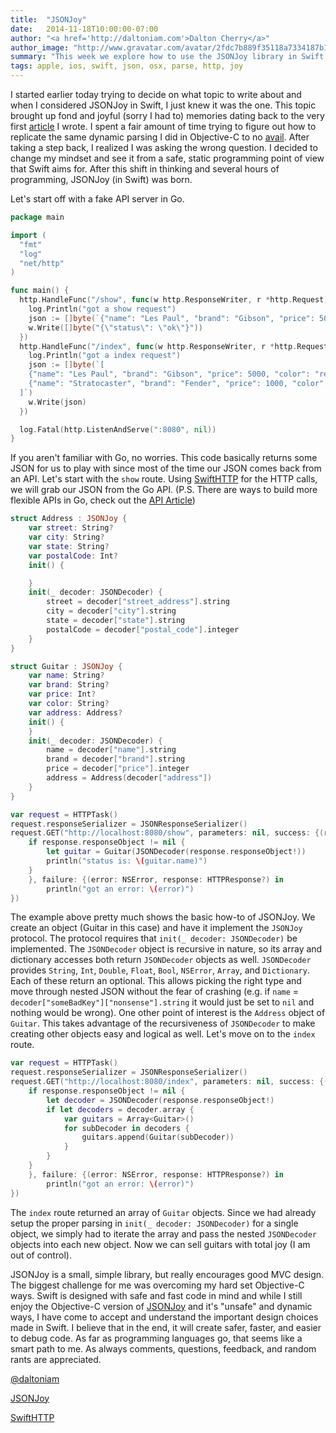 ```yaml
---
title:  "JSONJoy"
date:   2014-11-18T10:00:00-07:00
author: "<a href='http://daltoniam.com'>Dalton Cherry</a>"
author_image: "http://www.gravatar.com/avatar/2fdc7b889f35118a7334187b15c5b957.png?r=x&amp;s=320"
summary: "This week we explore how to use the JSONJoy library in Swift."
tags: apple, ios, swift, json, osx, parse, http, joy
---
```


I started earlier today trying to decide on what topic to write about and when I considered JSONJoy in Swift, I just knew it was the one. This topic brought up fond and joyful (sorry I had to) memories dating back to the very first [article](/json-parsing.html) I wrote. I spent a fair amount of time trying to figure out how to replicate the same dynamic parsing I did in Objective-C to no [avail](/reaction-swift-reflection.html). After taking a step back, I realized I was asking the wrong question. I decided to change my mindset and see it from a safe, static programming point of view that Swift aims for. After this shift in thinking and several hours of programming, JSONJoy (in Swift) was born.

Let's start off with a fake API server in Go.

```go
package main

import (
  "fmt"
  "log"
  "net/http"
)

func main() {
  http.HandleFunc("/show", func(w http.ResponseWriter, r *http.Request) {
    log.Println("got a show request")
    json := []byte(`{"name": "Les Paul", "brand": "Gibson", "price": 5000, "color": "red", "address": {"street": "2nd Street", "city": "Bakersfield", "state": "CA", "postal_code": 93309}}`)
    w.Write([]byte("{\"status\": \"ok\"}"))
  })
  http.HandleFunc("/index", func(w http.ResponseWriter, r *http.Request) {
    log.Println("got a index request")
    json := []byte(`[
    {"name": "Les Paul", "brand": "Gibson", "price": 5000, "color": "red", "address": {"street": "2nd Street", "city": "Bakersfield", "state": "CA", "postal_code": 93309}},
    {"name": "Stratocaster", "brand": "Fender", "price": 1000, "color": "blue", "address": {"street": "3rd Street", "city": "Austin", "state": "TX", "postal_code": 123456}}
  ]`)
    w.Write(json)
  })

  log.Fatal(http.ListenAndServe(":8080", nil))
}
```

If you aren't familiar with Go, no worries. This code basically returns some JSON for us to play with since most of the time our JSON comes back from an API. Let's start with the `show` route. Using [SwiftHTTP](https://github.com/daltoniam/SwiftHTTP) for the HTTP calls, we will grab our JSON from the Go API. (P.S. There are ways to build more flexible APIs in Go, check out the [API Article](/golang-web-api.html))

```swift
struct Address : JSONJoy {
    var street: String?
    var city: String?
    var state: String?
    var postalCode: Int?
    init() {

    }
    init(_ decoder: JSONDecoder) {
        street = decoder["street_address"].string
        city = decoder["city"].string
        state = decoder["state"].string
        postalCode = decoder["postal_code"].integer
    }
}

struct Guitar : JSONJoy {
    var name: String?
    var brand: String?
    var price: Int?
    var color: String?
    var address: Address?
    init() {
    }
    init(_ decoder: JSONDecoder) {
        name = decoder["name"].string
        brand = decoder["brand"].string
        price = decoder["price"].integer
        address = Address(decoder["address"])
    }
}

var request = HTTPTask()
request.responseSerializer = JSONResponseSerializer()
request.GET("http://localhost:8080/show", parameters: nil, success: {(response: HTTPResponse) in
    if response.responseObject != nil {
        let guitar = Guitar(JSONDecoder(response.responseObject!))
        println("status is: \(guitar.name)")
    }
    }, failure: {(error: NSError, response: HTTPResponse?) in
        println("got an error: \(error)")
})
```


The example above pretty much shows the basic how-to of JSONJoy. We create an object (Guitar in this case) and have it implement the `JSONJoy` protocol. The protocol requires that `init(_ decoder: JSONDecoder)` be implemented. The `JSONDecoder` object is recursive in nature, so its array and dictionary accesses both return `JSONDecoder` objects as well. `JSONDecoder` provides `String`, `Int`, `Double`, `Float`, `Bool`, `NSError`, `Array`, and `Dictionary`. Each of these return an optional. This allows picking the right type and move through nested JSON without the fear of crashing (e.g. if `name` = `decoder["someBadKey"]["nonsense"].string` it would just be set to `nil` and nothing would be wrong). One other point of interest is the `Address` object of `Guitar`. This takes advantage of the recursiveness of `JSONDecoder` to make creating other objects easy and logical as well. Let's move on to the `index` route.

```swift
var request = HTTPTask()
request.responseSerializer = JSONResponseSerializer()
request.GET("http://localhost:8080/index", parameters: nil, success: {(response: HTTPResponse) in
    if response.responseObject != nil {
        let decoder = JSONDecoder(response.responseObject!)
        if let decoders = decoder.array {
            var guitars = Array<Guitar>()
            for subDecoder in decoders {
                guitars.append(Guitar(subDecoder))
            }
        }
    }
    }, failure: {(error: NSError, response: HTTPResponse?) in
        println("got an error: \(error)")
})
```

The `index` route returned an array of `Guitar` objects. Since we had already setup the proper parsing in `init(_ decoder: JSONDecoder)` for a single object, we simply had to iterate the array and pass the nested `JSONDecoder` objects into each new object. Now we can sell guitars with total joy (I am out of control).

JSONJoy is a small, simple library, but really encourages good MVC design. The biggest challenge for me was overcoming my hard set Objective-C ways. Swift is designed with safe and fast code in mind and while I still enjoy the Objective-C version of [JSONJoy](https://github.com/daltoniam/JSONJoy) and it's "unsafe" and dynamic ways, I have come to accept and understand the important design choices made in Swift. I believe that in the end, it will create safer, faster, and easier to debug code. As far as programming languages go, that seems like a smart path to me. As always comments, questions, feedback, and random rants are appreciated.


[@daltoniam](https://twitter.com/daltoniam)

[JSONJoy](https://github.com/daltoniam/JSONJoy-Swift)

[SwiftHTTP](https://github.com/daltoniam/SwiftHTTP)






